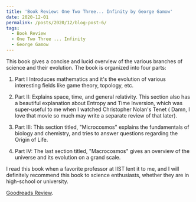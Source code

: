 ```yaml
---
title: 'Book Review: One Two Three... Infinity by George Gamow'
date: 2020-12-01
permalink: /posts/2020/12/blog-post-6/
tags:
  - Book Review 
  - One Two Three ... Infinity
  - George Gamow
---
```


This book gives a concise and lucid overview of the various branches of science and their evolution. The book is organized into four parts:  

1. Part I Introduces mathematics and it's the evolution of various interesting fields like game theory, topology, etc. 

2. Part II: Explains space, time, and general relativity. This section also has a beautiful explanation about Entropy and Time Inversion, which was super-useful to me when I watched Christopher Nolan's Tenet ( Damn, I love that movie so much may write a separate review of that later). 

3. Part III: This section titled, "Microcosmos" explains the fundamentals of biology and chemistry, and tries to answer questions regarding the Origin of Life. 

4. Part IV: The last section titled, "Macrocosmos" gives an overview of the universe and its evolution on a grand scale. 

I read this book when a favorite professor at IIST lent it to me, and I will definitely recommend this book to science enthusiasts, whether they are in high-school or university. 

[Goodreads Review](https://www.goodreads.com/review/show/3733815918).